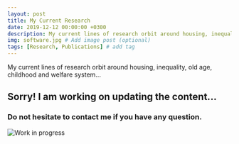 ```yaml
---
layout: post
title: My Current Research
date: 2019-12-12 00:00:00 +0300
description: My current lines of research orbit around housing, inequality, old age, childhood and welfare system. 
img: software.jpg # Add image post (optional)
tags: [Research, Publications] # add tag
---
```


My current lines of research orbit around housing, inequality, old age, childhood and welfare system... 

## Sorry! I am working on updating the content...

### Do not hesitate to contact me if you have any question.

![Work in progress]({{site.baseurl}}/assets/img/work-in-progress.jpg)

